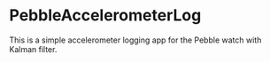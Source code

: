 PebbleAccelerometerLog
======================

This is a simple accelerometer logging app for the Pebble watch with Kalman filter.
